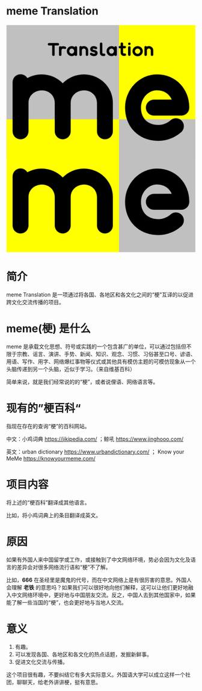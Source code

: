 # meme Translation

![logo](logo.png)

# 简介

meme Translation 是一项通过将各国、各地区和各文化之间的“梗”互译的以促进跨文化交流传播的项目。

# meme(梗) 是什么

meme 是承载文化思想、符号或实践的一个包含甚广的单位，可以通过包括但不限于宗教、谣言、演讲、手势、新闻、知识、观念、习惯、习俗甚至口号、谚语、用语、写作、用字、网络爆红事物等仪式或其他具有模仿主题的可模仿现象从一个头脑传递到另一个头脑，近似于学习。（来自维基百科）

简单来说，就是我们经常说的的“梗”，或者说俚语、网络语言等。

# 现有的”梗百科“

指现在存在的查询“梗”的百科网站。

中文：小鸡词典 https://jikipedia.com/ ；鲸吼 https://www.jinghooo.com/

英文：urban dictionary https://www.urbandictionary.com/  ； Know your MeMe https://knowyourmeme.com/

# 项目内容

将上述的“梗百科”翻译成其他语言。

比如，将小鸡词典上的条目翻译成英文。

# 原因

如果有外国人来中国留学或工作，或接触到了中文网络环境，势必会因为文化及语言的差异会对很多网络流行语和“梗”不了解。

比如，**666** 在圣经里是魔鬼的代号，而在中文网络上是有很厉害的意思。外国人会理解 **老铁** 的意思吗？如果我们可以很好地向他们解释，这可以让他们更好地融入中文网络环境中，更好地与中国朋友交流。反之，中国人去到其他国家中，如果能了解一些当国的“梗”，也会更好地与当地人交流。

# 意义

1. 有趣。
2. 可以发现各国、各地区和各文化的热点话题，发掘新鲜事。
3. 促进文化交流与传播。


这个项目很有趣，不要纠结它有多大实际意义。外国语大学可以成立这样一个社团，聊聊天，给老外讲讲梗，挺有意思。



